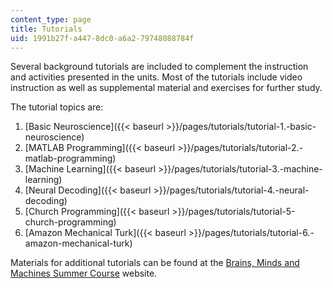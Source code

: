 ```yaml
---
content_type: page
title: Tutorials
uid: 1991b27f-a447-8dc0-a6a2-79748088784f
---
```


Several background tutorials are included to complement the instruction and activities presented in the units. Most of the tutorials include video instruction as well as supplemental material and exercises for further study.

The tutorial topics are:

1.  [Basic Neuroscience]({{< baseurl >}}/pages/tutorials/tutorial-1.-basic-neuroscience)
2.  [MATLAB Programming]({{< baseurl >}}/pages/tutorials/tutorial-2.-matlab-programming)
3.  [Machine Learning]({{< baseurl >}}/pages/tutorials/tutorial-3.-machine-learning)
4.  [Neural Decoding]({{< baseurl >}}/pages/tutorials/tutorial-4.-neural-decoding)
5.  [Church Programming]({{< baseurl >}}/pages/tutorials/tutorial-5-church-programming)
6.  [Amazon Mechanical Turk]({{< baseurl >}}/pages/tutorials/tutorial-6.-amazon-mechanical-turk)

Materials for additional tutorials can be found at the [Brains, Minds and Machines Summer Course](http://cbmm.mit.edu/summer-school) website.